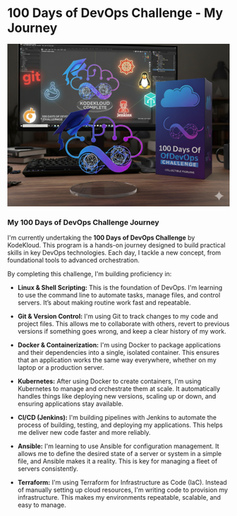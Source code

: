 
# 100 Days of DevOps Challenge - My Journey
![Banner](https://raw.githubusercontent.com/ShahzaibSoftwareEngineer/100-Days-of-Devops/main/Gemini_Generated_Image_la1e29la1e29la1e.png)

### My 100 Days of DevOps Challenge Journey

I'm currently undertaking the **100 Days of DevOps Challenge** by KodeKloud. This program is a hands-on journey designed to build practical skills in key DevOps technologies. Each day, I tackle a new concept, from foundational tools to advanced orchestration.

By completing this challenge, I'm building proficiency in:

* **Linux & Shell Scripting:** This is the foundation of DevOps. I'm learning to use the command line to automate tasks, manage files, and control servers. It’s about making routine work fast and repeatable.

* **Git & Version Control:** I'm using Git to track changes to my code and project files. This allows me to collaborate with others, revert to previous versions if something goes wrong, and keep a clear history of my work.

* **Docker & Containerization:** I'm using Docker to package applications and their dependencies into a single, isolated container. This ensures that an application works the same way everywhere, whether on my laptop or a production server.

* **Kubernetes:** After using Docker to create containers, I'm using Kubernetes to manage and orchestrate them at scale. It automatically handles things like deploying new versions, scaling up or down, and ensuring applications stay available.

* **CI/CD (Jenkins):** I'm building pipelines with Jenkins to automate the process of building, testing, and deploying my applications. This helps me deliver new code faster and more reliably.

* **Ansible:** I'm learning to use Ansible for configuration management. It allows me to define the desired state of a server or system in a simple file, and Ansible makes it a reality. This is key for managing a fleet of servers consistently.

* **Terraform:** I'm using Terraform for Infrastructure as Code (IaC). Instead of manually setting up cloud resources, I'm writing code to provision my infrastructure. This makes my environments repeatable, scalable, and easy to manage.


